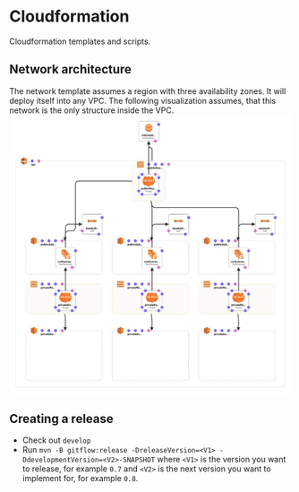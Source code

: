 # Cloudformation

Cloudformation templates and scripts.

## Network architecture

The network template assumes a region with three availability zones.
It will deploy itself into any VPC.
The following visualization assumes, that this network is the only structure inside the VPC.
![VPC architecture](https://raw.githubusercontent.com/mizool/cloudformation/develop/images/public-private-subnets-3az.jpg?sanitize=true&raw=true)

## Creating a release

* Check out `develop`
* Run `mvn -B gitflow:release -DreleaseVersion=<V1> -DdevelopmentVersion=<V2>-SNAPSHOT`
  where `<V1>` is the version you want to release, for example `0.7` and `<V2>` is the next version you want to
  implement for, for example `0.8`.
